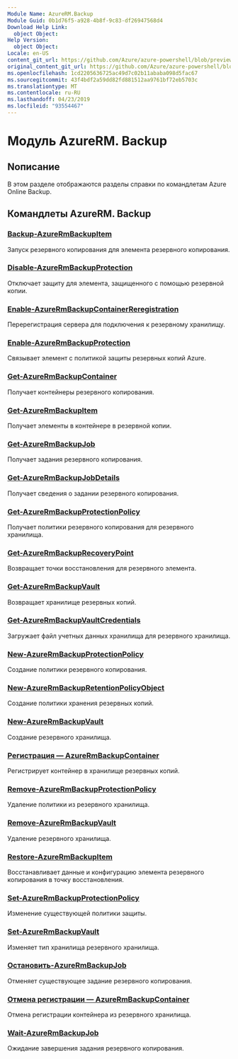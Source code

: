 ```yaml
---
Module Name: AzureRM.Backup
Module Guid: 0b1d76f5-a928-4b8f-9c83-df26947568d4
Download Help Link:
  object Object: 
Help Version:
  object Object: 
Locale: en-US
content_git_url: https://github.com/Azure/azure-powershell/blob/preview/src/ResourceManager/AzureBackup/Commands.AzureBackup/help/AzureRM.Backup.md
original_content_git_url: https://github.com/Azure/azure-powershell/blob/preview/src/ResourceManager/AzureBackup/Commands.AzureBackup/help/AzureRM.Backup.md
ms.openlocfilehash: 1cd2205636725ac49d7c02b11ababa098d5fac67
ms.sourcegitcommit: 43f4bdf2a59dd82fd881512aa9761bf72eb5703c
ms.translationtype: MT
ms.contentlocale: ru-RU
ms.lasthandoff: 04/23/2019
ms.locfileid: "93554467"
---
```

# Модуль AzureRM. Backup
## Nописание
В этом разделе отображаются разделы справки по командлетам Azure Online Backup.

## Командлеты AzureRM. Backup
### [Backup-AzureRmBackupItem](Backup-AzureRmBackupItem.md)
Запуск резервного копирования для элемента резервного копирования.

### [Disable-AzureRmBackupProtection](Disable-AzureRmBackupProtection.md)
Отключает защиту для элемента, защищенного с помощью резервной копии.

### [Enable-AzureRmBackupContainerReregistration](Enable-AzureRmBackupContainerReregistration.md)
Перерегистрация сервера для подключения к резервному хранилищу.

### [Enable-AzureRmBackupProtection](Enable-AzureRmBackupProtection.md)
Связывает элемент с политикой защиты резервных копий Azure.

### [Get-AzureRmBackupContainer](Get-AzureRmBackupContainer.md)
Получает контейнеры резервного копирования.

### [Get-AzureRmBackupItem](Get-AzureRmBackupItem.md)
Получает элементы в контейнере в резервной копии.

### [Get-AzureRmBackupJob](Get-AzureRmBackupJob.md)
Получает задания резервного копирования.

### [Get-AzureRmBackupJobDetails](Get-AzureRmBackupJobDetails.md)
Получает сведения о задании резервного копирования.

### [Get-AzureRmBackupProtectionPolicy](Get-AzureRmBackupProtectionPolicy.md)
Получает политики резервного копирования для резервного хранилища.

### [Get-AzureRmBackupRecoveryPoint](Get-AzureRmBackupRecoveryPoint.md)
Возвращает точки восстановления для резервного элемента.

### [Get-AzureRmBackupVault](Get-AzureRmBackupVault.md)
Возвращает хранилище резервных копий.

### [Get-AzureRmBackupVaultCredentials](Get-AzureRmBackupVaultCredentials.md)
Загружает файл учетных данных хранилища для резервного хранилища.

### [New-AzureRmBackupProtectionPolicy](New-AzureRmBackupProtectionPolicy.md)
Создание политики резервного копирования.

### [New-AzureRmBackupRetentionPolicyObject](New-AzureRmBackupRetentionPolicyObject.md)
Создание политики хранения резервных копий.

### [New-AzureRmBackupVault](New-AzureRmBackupVault.md)
Создание резервного хранилища.

### [Регистрация — AzureRmBackupContainer](Register-AzureRmBackupContainer.md)
Регистрирует контейнер в хранилище резервных копий.

### [Remove-AzureRmBackupProtectionPolicy](Remove-AzureRmBackupProtectionPolicy.md)
Удаление политики из резервного хранилища.

### [Remove-AzureRmBackupVault](Remove-AzureRmBackupVault.md)
Удаление резервного хранилища.

### [Restore-AzureRmBackupItem](Restore-AzureRmBackupItem.md)
Восстанавливает данные и конфигурацию элемента резервного копирования в точку восстановления.

### [Set-AzureRmBackupProtectionPolicy](Set-AzureRmBackupProtectionPolicy.md)
Изменение существующей политики защиты.

### [Set-AzureRmBackupVault](Set-AzureRmBackupVault.md)
Изменяет тип хранилища резервного хранилища.

### [Остановить-AzureRmBackupJob](Stop-AzureRmBackupJob.md)
Отменяет существующее задание резервного копирования.

### [Отмена регистрации — AzureRmBackupContainer](Unregister-AzureRmBackupContainer.md)
Отмена регистрации контейнера из резервного хранилища.

### [Wait-AzureRmBackupJob](Wait-AzureRmBackupJob.md)
Ожидание завершения задания резервного копирования.


